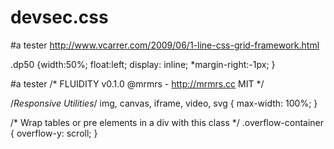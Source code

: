 # devsec.css


#a tester
http://www.vcarrer.com/2009/06/1-line-css-grid-framework.html


.dp50 {width:50%;  float:left;  display: inline;  *margin-right:-1px; }


#a tester
/* FLUIDITY v0.1.0 @mrmrs - http://mrmrs.cc MIT */

/*Responsive Utilities*/
img, canvas, iframe, video, svg { max-width: 100%; }

/* Wrap tables or pre elements in a div with this class */
.overflow-container { overflow-y: scroll; }

